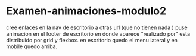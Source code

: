 # Examen-animaciones-modulo2
cree enlaces en la nav de escritorio a otras url (que no tienen nada ) 
puse animacion en el footer de escritorio en donde aparece "realizado por" 
esta distribuido por grid y flexbox. 
en escritorio quedo el menu lateral y en mobile quedo arriba. 
